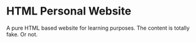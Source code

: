 # HTML Personal Website
A pure HTML based website for learning purposes. The content is totally fake. Or not.
